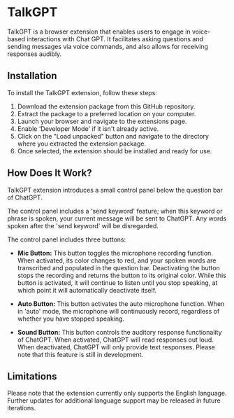 # TalkGPT

TalkGPT is a browser extension that enables users to engage in voice-based interactions with Chat GPT. It facilitates asking questions and sending messages via voice commands, and also allows for receiving responses audibly.

## Installation

To install the TalkGPT extension, follow these steps:

1. Download the extension package from this GitHub repository.
2. Extract the package to a preferred location on your computer.
3. Launch your browser and navigate to the extensions page.
4. Enable 'Developer Mode' if it isn't already active.
5. Click on the "Load unpacked" button and navigate to the directory where you extracted the extension package.
6. Once selected, the extension should be installed and ready for use.

## How Does It Work?

TalkGPT extension introduces a small control panel below the question bar of ChatGPT.

The control panel includes a 'send keyword' feature; when this keyword or phrase is spoken, your current message will be sent to ChatGPT. Any words spoken after the 'send keyword' will be disregarded.

The control panel includes three buttons:

- **Mic Button:** This button toggles the microphone recording function. When activated, its color changes to red, and your spoken words are transcribed and populated in the question bar. Deactivating the button stops the recording and returns the button to its original color. While this button is activated, it will continue to listen until you stop speaking, at which point it will automatically deactivate itself.

- **Auto Button:** This button activates the auto microphone function. When in 'auto' mode, the microphone will continuously record, regardless of whether you have stopped speaking.

- **Sound Button:** This button controls the auditory response functionality of ChatGPT. When activated, ChatGPT will read responses out loud. When deactivated, ChatGPT will only provide text responses. Please note that this feature is still in development.

## Limitations

Please note that the extension currently only supports the English language. Further updates for additional language support may be released in future iterations.
